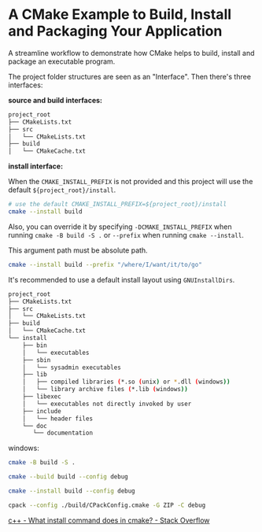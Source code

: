 # A CMake Example to Build, Install and Packaging Your Application

A streamline workflow to demonstrate how CMake helps to build, install and package an executable program.

The project folder structures are seen as an "Interface". Then there's three interfaces:

**source and build interfaces:**

```sh
project_root
├── CMakeLists.txt
├── src
│   └── CMakeLists.txt
├── build
│   └── CMakeCache.txt
```

**install interface:**

When the `CMAKE_INSTALL_PREFIX` is not provided and this project will use the default `${project_root}/install`.

```sh
# use the default CMAKE_INSTALL_PREFIX=${project_root}/install
cmake --install build
```

Also, you can override it by specifying `-DCMAKE_INSTALL_PREFIX` when running `cmake -B build -S .` or `--prefix` when running `cmake --install`.

This argument path must be absolute path.

```sh
cmake --install build --prefix "/where/I/want/it/to/go"
```

It's recommended to use a default install layout using `GNUInstallDirs`.

```sh
project_root
├── CMakeLists.txt
├── src
│   └── CMakeLists.txt
├── build
│   └── CMakeCache.txt
└── install
    ├── bin
    │   └── executables
    ├── sbin
    │   └── sysadmin executables
    ├── lib
    │   ├── compiled libraries (*.so (unix) or *.dll (windows))
    │   └── library archive files (*.lib (windows))
    ├── libexec
    │   └── executables not directly invoked by user
    ├── include
    │   └── header files
    └── doc
       └── documentation
```

windows:

```sh
cmake -B build -S .

cmake --build build --config debug

cmake --install build --config debug

cpack --config ./build/CPackConfig.cmake -G ZIP -C debug
```


[c++ - What install command does in cmake? - Stack Overflow](https://stackoverflow.com/questions/53121491/what-install-command-does-in-cmake)